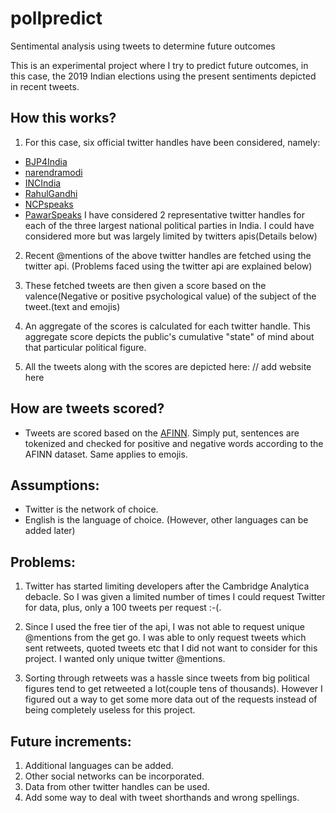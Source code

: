 # pollpredict
Sentimental analysis using tweets to determine future outcomes

This is an experimental project where I try to predict future outcomes, in this case, the 2019 Indian elections using the present sentiments depicted in recent tweets.

## How this works?

1. For this case, six official twitter handles have been considered, namely:
  * [BJP4India](https://twitter.com/BJP4India "BJP's official twitter handle")
  * [narendramodi](https://twitter.com/narendramodi "Narendra Modi's official twitter handle")
  * [INCIndia](https://twitter.com/INCIndia "Congress's official twitter handle")
  * [RahulGandhi](https://twitter.com/RahulGandhi "Rahul Gandhi's official twitter handle")
  * [NCPspeaks](https://twitter.com/NCPspeaks "NCP's official twitter handle")
  * [PawarSpeaks](https://twitter.com/PawarSpeaks "Sharad Pawar's official twitter handle")
  I have considered 2 representative twitter handles for each of the three largest national political parties in India.
  I could have considered more but was largely limited by twitters apis(Details below)
 
 2. Recent @mentions of the above twitter handles are fetched using the twitter api.
 (Problems faced using the twitter api are explained below)
 
 3. These fetched tweets are then given a score based on the valence(Negative or positive psychological value) of the subject of the         tweet.(text and emojis)
 
 4. An aggregate of the scores is calculated for each twitter handle.
 This aggregate score depicts the public's cumulative "state" of mind about that particular political figure.
 
 5. All the tweets along with the scores are depicted here: // add website here

## How are tweets scored?
 * Tweets are scored based on the [AFINN](http://neuro.compute.dtu.dk/wiki/AFINN).
 Simply put, sentences are tokenized and checked for positive and negative words according to the AFINN dataset.
 Same applies to emojis.

## Assumptions:
 * Twitter is the network of choice.
 * English is the language of choice. (However, other languages can be added later)
 
## Problems:
 1. Twitter has started limiting developers after the Cambridge Analytica debacle.
 So I was given a limited number of times I could request Twitter for data, plus, only a 100 tweets per request :-(.
 
 2. Since I used the free tier of the api, I was not able to request unique @mentions from the get go.
 I was able to only request tweets which sent retweets, quoted tweets etc that I did not want to consider for this project.
 I wanted only unique twitter @mentions.
 
 3. Sorting through retweets was a hassle since tweets from big political figures tend to get retweeted a lot(couple tens of thousands).
    However I figured out a way to get some more data out of the requests instead of being completely useless for this project.

## Future increments:
  1. Additional languages can be added.
  2. Other social networks can be incorporated.
  3. Data from other twitter handles can be used.
  4. Add some way to deal with tweet shorthands and wrong spellings.  
